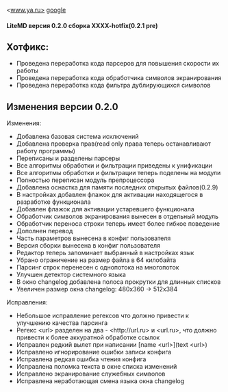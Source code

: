 <www.ya.ru>
[google](www.google.com)
#### LiteMD версия 0.2.0 сборка XXXX-hotfix(0.2.1 pre)

## Хотфикс:
- Проведена переработка кода парсеров для повышения скорости их работы
- Проведена переработка кода обработчика символов экранирования
- Проведена переработка кода фильтра дублирующихся символов

## Изменения версии 0.2.0
Изменения:
- Добавлена базовая система исключений
- Добавлена проверка прав(read only права теперь останавливают работу программы)
- Переписаны и разделены парсеры
- Все алгоритмы обработки и фильтрации приведены к унификации
- Все алгоритмы обработки и фильтрации теперь поделены на модули
- Полностью переписан модуль препроцессора
- Добавлена оснастка для памяти последних открытых файлов(0.2.9)
- В настройках добавлен флажок для активации находящегося в разработке функционала
- Добавлен флажок для активации устаревшего функционала
- Обработчик символов экранирования вынесен в отдельный модуль
- Обработчик переноса строки теперь имеет более гибкое поведение
- Дополнен перевод
- Часть параметров вынесена в конфиг пользователя
- Версия сборки вынесена в конфиг пользователя
- Редактор теперь запоминает выбранный в настройках язык
- Убрано ограничение на размер файла в 64 килобайта
- Парсинг строк перенесен с однопотока на многопоток
- Улучшен детектор системного языка
- В окно changelog добавлена полоса прокрутки для длинных списков
- Увеличен размер окна changelog: 480х360 -\> 512х384

Исправления:
- Небольшое исправление регексов что должно привести к улучшению качества парсинга
- Регекс \<url\> разделен на два - \<http:\/\/url.ru\> и \<url.ru\>, что должно привести к более аккуратной обработке ссылок
- Исправлен редкий вылет при написании \[name \<url\>\]\(text \<url\>\)
- Исправлено игнорирование ошибки записи конфига
- Исправлена редкая ошибка чтения конфига
- Исправлена поломка текста в окне списка изменений
- Исправлено экранирование служебных символов
- Исправлена неработающая смена языка окна changelog